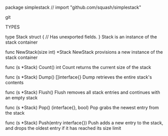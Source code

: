 package simplestack // import "github.com/squash/simplestack"

git

TYPES

type Stack struct {
	// Has unexported fields.
}
    Stack is an instance of the stack container

func NewStack(size int) *Stack
    NewStack provisions a new instance of the stack container

func (s *Stack) Count() int
    Count returns the current size of the stack

func (s *Stack) Dump() []interface{}
    Dump retrieves the entire stack's contents

func (s *Stack) Flush()
    Flush removes all stack entries and continues with an empty stack

func (s *Stack) Pop() (interface{}, bool)
    Pop grabs the newest entry from the stack

func (s *Stack) Push(entry interface{})
    Push adds a new entry to the stack, and drops the oldest entry if it has
    reached its size limit

